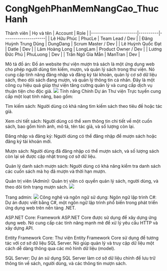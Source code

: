 # CongNgehPhanMemNangCao_ThucHanh
Thành viên
| Họ và tên             | Account  | Role                |
|-----------------------|----------|---------------------|
| Lê Hữu Phúc           | PhucLe   | Team Lead / Dev      |
| Đăng Huỳnh Trung Dũng | DungDang | Scrum Master / Dev   |
| Lê Huỳnh Quốc Đạt     | Datle    | Dev                  |
| Lâm Hoàng Long        | LongLam  | Product Owner / Dev  |
| Lương Đức Phú         | PhuLuong | Dev                  |
| Trần Ngô Gia Mẫn      | ManTran  | Dev                  |

Mô tả đồ án:
 Đồ án website thư viện mượn trả sách là một ứng dụng web cho phép người dùng tìm kiếm, mượn, và quản lý sách trong thư viện. Nó cung cấp tính năng đăng nhập và đăng ký tài khoản, quản lý cơ sở dữ liệu sách, theo dõi sách đang mượn, và quản lý thông tin cá nhân. Đây là một công cụ hiệu quả giúp thư viện tăng cường quản lý và cung cấp dịch vụ thuận tiện cho độc giả.
<img src="https://github.com/Alhphuc03/CongNgehPhanMemNangCao_ThucHanh/assets/144695353/5576151a-46b7-4cd2-9678-d750e59e8cf1">
Tính năng Chính
  Dự án Thư viện Trực tuyến cung cấp một loạt tính năng, bao gồm:
  
  Tìm kiếm sách: Người dùng có khả năng tìm kiếm sách theo tiêu đề hoặc tác giả.
  
  Xem chi tiết sách: Người dùng có thể xem thông tin chi tiết về một cuốn sách, bao gồm hình ảnh, mô tả, tên tác giả, và số lượng còn lại.
  
  Đăng nhập và đăng ký: Người dùng có thể đăng nhập để mượn sách hoặc đăng ký tài khoản mới.
  
  Mượn sách: Người dùng đã đăng nhập có thể mượn sách, và số lượng sách còn lại sẽ được cập nhật trong cơ sở dữ liệu.
  
  Quản lý danh sách mượn sách: Người dùng có khả năng kiểm tra danh sách các cuốn sách mà họ đã mượn và thời hạn mượn.
  
  Quản trị viên (Admin): Quản trị viên có quyền quản lý sách, người dùng, và theo dõi tình trạng mượn sách.
<img src="https://github.com/Alhphuc03/CongNgehPhanMemNangCao_ThucHanh/assets/144695353/ee1e403b-0098-4e18-a074-636c1ee05f95">

Trang admin:
<img src="[https://www.facebook.com/dcbcca82-c3e8-4f3e-b288-47738df119a5](https://scontent.fsgn3-1.fna.fbcdn.net/v/t1.15752-9/393993331_989078955534018_940743434601955818_n.png?_nc_cat=104&ccb=1-7&_nc_sid=8cd0a2&_nc_ohc=v7KJyyR_xSkAX8BtGev&_nc_ht=scontent.fsgn3-1.fna&oh=03_AdSLErt5ZVJnGjaGxzq1RRlPDSWvHO813JsVUarIRh5EyA&oe=655864EF)">
Công nghệ và ngôn ngữ sử dụng:
  Ngôn ngữ lập trình C#: Dự án được viết bằng C#, một ngôn ngữ lập trình phổ biến trong phát triển ứng dụng web trên nền tảng .NET.
  
  ASP.NET Core: Framework ASP.NET Core được sử dụng để xây dựng ứng dụng web. Nó cung cấp các tính năng mạnh mẽ để xử lý yêu cầu HTTP và xây dựng API.
  
  Entity Framework Core: Thư viện Entity Framework Core sử dụng để tương tác với cơ sở dữ liệu SQL Server. Nó giúp quản lý và truy cập dữ liệu một cách dễ dàng thông qua các mô hình dữ liệu (model).
  
  SQL Server: Dự án sử dụng SQL Server làm cơ sở dữ liệu chính để lưu trữ thông tin về sách, người dùng, và các thông tin mượn sách.
